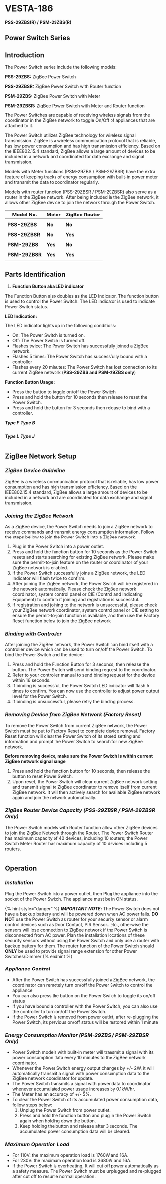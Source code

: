 # VESTA-186

**PSS-29ZBS(R) / PSM-29ZBS(R)**&#x20;

## **Power Switch Series**

## **Introduction**

The Power Switch series include the following models:

**PSS-29ZBS:** ZigBee Power Switch

**PSS-29ZBSR:** ZigBee Power Switch with Router function

**PSM-29ZBS:** ZigBee Power Switch with Meter

**PSM-29ZBSR:** ZigBee Power Switch with Meter and Router function

The Power Switches are capable of receiving wireless signals from the coordinator in the ZigBee network to toggle On/Off of appliances that are attached to it.

The Power Switch utilizes ZigBee technology for wireless signal transmission. ZigBee is a wireless communication protocol that is reliable, has low power consumption and has high transmission efficiency. Based on the IEEE802.15.4 standard, ZigBee allows a large amount of devices to be included in a network and coordinated for data exchange and signal transmission.

Models with Meter functions (PSM-29ZBS / PSM-29ZBSR) have the extra feature of keeping tracks of energy consumption with built-in power meter and transmit the data to coordinator regularly.

Models with router function (PSS-29ZBSR / PSM-29ZBSR) also serve as a router in the ZigBee network. After being included in the ZigBee network, it allows other ZigBee device to join the network through the Power Switch.

| **Model No.**  | **Meter** | **ZigBee Router** |
| -------------- | --------- | ----------------- |
|                |           |                   |
| **PSS-29ZBS**  | **No**    | **No**            |
|                |           |                   |
| **PSS-29ZBSR** | **No**    | **Yes**           |
|                |           |                   |
| **PSM-29ZBS**  | **Yes**   | **No**            |
|                |           |                   |
| **PSM-29ZBSR** | **Yes**   | **Yes**           |
|                |           |                   |

## **Parts Identification**

1. **Function Button aka LED indicator**

The Function Button also doubles as the LED Indicator. The function button is used to control the Power Switch. The LED indicator is used to indicate Power Switch status.

**LED Indication:**

The LED indicator lights up in the following conditions:

* On: The Power Switch is turned on.
* Off: The Power Switch is turned off.
* Flashes twice: The Power Switch has successfully joined a ZigBee network.
* Flashes 5 times: The Power Switch has successfully bound with a controller
* Flashes every 20 minutes: The Power Switch has lost connection to its current ZigBee network (**PSS-29ZBS and PSM-29ZBS only**)

**Function Button Usage:**

* Press the button to toggle on/off the Power Switch
* Press and hold the button for 10 seconds then release to reset the Power Switch.
* Press and hold the button for 3 seconds then release to bind with a controller.

&#x20;                                                                    _**Type F**_                                    _**Type B**_

<figure><img src=".gitbook/assets/image (206).png" alt=""><figcaption></figcaption></figure>

&#x20;                                                                      _**Type L**_                                   _**Type J**_

<figure><img src=".gitbook/assets/image (208).png" alt=""><figcaption></figcaption></figure>

## **ZigBee Network Setup**

### _**ZigBee Device Guideline**_

ZigBee is a wireless communication protocol that is reliable, has low power consumption and has high transmission efficiency. Based on the IEEE802.15.4 standard, ZigBee allows a large amount of devices to be included in a network and are coordinated for data exchange and signal transmission.

### _**Joining the ZigBee Network**_

As a ZigBee device, the Power Switch needs to join a ZigBee network to receive commands and transmit energy consumption information. Follow the steps bellow to join the Power Switch into a ZigBee network.

1. Plug in the Power Switch into a power outlet.
2. Press and hold the function button for 10 seconds as the Power Switch resets and starts searching for existing ZigBee network. Please make sure the permit-to-join feature on the router or coordinator of your ZigBee network is enabled.
3. If the Power Switch successfully joins a ZigBee network, the LED Indicator will flash twice to confirm.
4. After joining the ZigBee network, the Power Switch will be registered in the network automatically. Please check the ZigBee network coordinator, system control panel or CIE (Control and Indicating Equipment) to confirm if joining and registration is successful.
5. If registration and joining to the network is unsuccessful, please check your ZigBee network coordinator, system control panel or CIE setting to ensure the permit-to-join function is available, and then use the Factory Reset function below to join the ZigBee network.

### _**Binding with Controller**_

After joining the ZigBee network, the Power Switch can bind itself with a controller device which can be used to turn on/off the Power Switch. To bind the Power Switch and the device:

1. Press and hold the Function Button for 3 seconds, then release the button. The Power Switch will send binding request to the coordinator.
2. Refer to your controller manual to send binding request for the device within 16 seconds.
3. If binding is successful, the Power Switch LED indicator will flash 5 times to confirm. You can now use the controller to adjust power output level for the Power Switch.
4. If binding is unsuccessful, please retry the binding process.

### _**Removing Device from ZigBee Network (Factory Reset)**_

To remove the Power Switch from current ZigBee network, the Power Switch must be put to Factory Reset to complete device removal. Factory Reset function will clear the Power Switch of its stored setting and information and prompt the Power Switch to search for new ZigBee network.

**Before removing device, make sure the Power Switch is within current ZigBee network signal range**

1. Press and hold the function button for 10 seconds, then release the button to reset Power Switch.
2. Upon reset, the Power Switch will clear current ZigBee network setting and transmit signal to ZigBee coordinator to remove itself from current ZigBee network. It will then actively search for available ZigBee network again and join the network automatically.

### _**ZigBee Router Device Capacity (PSS-29ZBSR / PSM-29ZBSR Only)**_

The Power Switch models with Router function allow other ZigBee devices to join the ZigBee Network through the Router. The Power Switch Router has maximum capacity of 40 devices, including 10 routers; the Power Switch Meter Router has maximum capacity of 10 devices including 5 routers.

<figure><img src=".gitbook/assets/image (209).png" alt=""><figcaption></figcaption></figure>

## **Operation**

### _**Installation**_

Plug the Power Switch into a power outlet, then Plug the appliance into the socket of the Power Switch. The appliance must be in ON status.

{% hint style="danger" %}
_**IMPORTANT NOTE**_**:** The Power Switch does not have a backup battery and will be powered down when AC power fails. **DO NOT** use the Power Switch as router for your security sensor or alarm control devices such as Door Contact, PIR Sensor…etc., otherwise the sensors will lose connection to ZigBee network if the Power Switch is disconnected from AC power. Plan the installation locations of these security sensors without using the Power Switch and only use a router with backup battery for them. The router function of the Power Switch should **ONLY** be used to provide signal range extension for other Power Switches/Dimmer
{% endhint %}

### _Appliance Control_&#x20;

* After the Power Switch has successfully joined a ZigBee network, the coordinator can remotely turn on/off the Power Switch to control the appliance&#x20;
* You can also press the button on the Power Switch to toggle its on/off status&#x20;
* If you have bound a controller with the Power Switch, you can also use the controller to turn on/off the Power Switch.&#x20;
* If the Power Switch is removed from power outlet, after re-plugging the Power Switch, its previous on/off status will be restored within 1 minute

### _**Energy Consumption Monitor (PSM-29ZBS / PSM-29ZBSR Only)**_

* Power Switch models with built-in meter will transmit a signal with its power consumption data every 10 minutes to the ZigBee network coordinator.
* Whenever the Power Switch energy output changes by +/- 2W, it will automatically transmit a signal with power consumption data to the ZigBee network coordinator for update.
* The Power Switch transmits a signal with power data to coordinator whenever accumulated power usage increases by 0.1kW/hr.
* The Meter has an accuracy of +/- 5%.
* To clear the Power Switch of its accumulated power consumption data, follow steps below:
  1. Unplug the Power Switch from power outlet.
  2. Press and hold the function button and plug in the Power Switch again when holding down the button.
  3. Keep holding the button and release after 3 seconds. The accumulated power consumption data will be cleared.

### _**Maximum Operation Load**_

* For 110V: the maximum operation load is 1760W and 16A.
* For 230V: the maximum operation load is 3680W and 16A.
* If the Power Switch is overheating, It will cut off power automatically as a safety measure. The Power Switch must be unplugged and re-plugged after cut off to resume normal operation.

